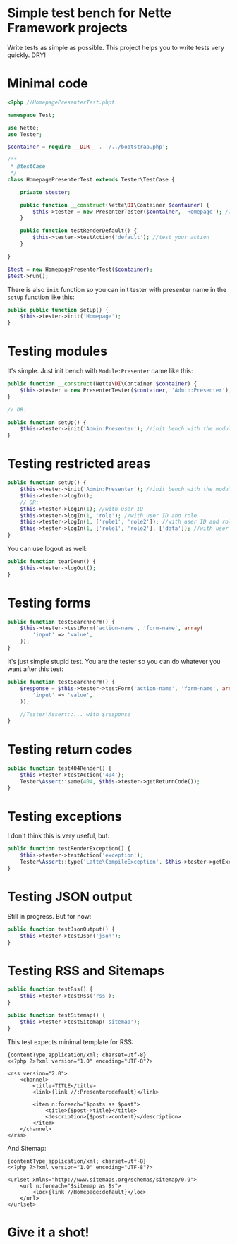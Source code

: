 Simple test bench for Nette Framework projects
==============================================
Write tests as simple as possible. This project helps you to write tests very quickly. DRY!

Minimal code
============

```php
<?php //HomepagePresenterTest.phpt

namespace Test;

use Nette;
use Tester;

$container = require __DIR__ . '/../bootstrap.php';

/**
 * @testCase
 */
class HomepagePresenterTest extends Tester\TestCase {

	private $tester;

	public function __construct(Nette\DI\Container $container) {
		$this->tester = new PresenterTester($container, 'Homepage'); //init bench with the presenter name
	}

	public function testRenderDefault() {
		$this->tester->testAction('default'); //test your action
	}

}

$test = new HomepagePresenterTest($container);
$test->run();
```

There is also `init` function so you can init tester with presenter name in the `setUp` function like this:

```php
public public function setUp() {
	$this->tester->init('Homepage');
}
```

Testing modules
===============
It's simple. Just init bench with `Module:Presenter` name like this:

```php
public function __construct(Nette\DI\Container $container) {
	$this->tester = new PresenterTester($container, 'Admin:Presenter'); //init bench with the module:presenter name
}

// OR:

public function setUp() {
	$this->tester->init('Admin:Presenter'); //init bench with the module:presenter name
}
```

Testing restricted areas
========================
```php
public function setUp() {
	$this->tester->init('Admin:Presenter'); //init bench with the module:presenter name
	$this->tester->logIn();
	// OR:
	$this->tester->logIn(1); //with user ID
	$this->tester->logIn(1, 'role'); //with user ID and role
	$this->tester->logIn(1, ['role1', 'role2']); //with user ID and roles
	$this->tester->logIn(1, ['role1', 'role2'], ['data']); //with user ID and roles and additional data
}
```

You can use logout as well:
```php
public function tearDown() {
	$this->tester->logOut();
}
```

Testing forms
=============
```php
public function testSearchForm() {
	$this->tester->testForm('action-name', 'form-name', array(
		'input' => 'value',
	));
}
```

It's just simple stupid test. You are the tester so you can do whatever you want after this test:
```php
public function testSearchForm() {
	$response = $this->tester->testForm('action-name', 'form-name', array(
		'input' => 'value',
	));
	
	//Tester\Assert::... with $response
}
```

Testing return codes
====================
```php
public function test404Render() {
	$this->tester->testAction('404');
	Tester\Assert::same(404, $this->tester->getReturnCode());
}
```

Testing exceptions
==================
I don't think this is very useful, but:
```php
public function testRenderException() {
	$this->tester->testAction('exception');
	Tester\Assert::type('Latte\CompileException', $this->tester->getException());
}
```

Testing JSON output
===================
Still in progress. But for now:
```php
public function testJsonOutput() {
	$this->tester->testJson('json');
}
```

Testing RSS and Sitemaps
========================
```php
public function testRss() {
	$this->tester->testRss('rss');
}

public function testSitemap() {
	$this->tester->testSitemap('sitemap');
}
```

This test expects minimal template for RSS:
```
{contentType application/xml; charset=utf-8}
<<?php ?>?xml version="1.0" encoding="UTF-8"?>

<rss version="2.0">
	<channel>
		<title>TITLE</title>
		<link>{link //:Presenter:default}</link>

		<item n:foreach="$posts as $post">
			<title>{$post->title}</title>
			<description>{$post->content}</description>
		</item>
	</channel>
</rss>
```

And Sitemap:
```
{contentType application/xml; charset=utf-8}
<<?php ?>?xml version="1.0" encoding="UTF-8"?>

<urlset xmlns="http://www.sitemaps.org/schemas/sitemap/0.9">
	<url n:foreach="$sitemap as $s">
		<loc>{link //Homepage:default}</loc>
	</url>
</urlset>
```

Give it a shot!
===============